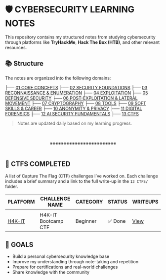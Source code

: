 # 🛡️ CYBERSECURITY LEARNING NOTES

This repository contains my structured notes from studying cybersecurity through platforms like **TryHackMe**, **Hack The Box (HTB)**, and other relevant resources.

## 📚 Structure

The notes are organized into the following domains:

├── [01 CORE CONCEPTS]()
├── [02 SECURITY FOUNDATIONS]()
├── [03 RECONNAISSANCE & ENUMERATION]()
├── [04 EXPLOITATION]()
├── [05 DEFENSIVE SECURITY]()
├── [06 POST-EXPLOITATION & LATERAL MOVEMENT]()
├── [07 CRYPTOGRAPHY]()
├── [08 TOOLS]()
├── [09 SOFT SKILLS & CAREER]()
├── [10 ANONYMITY & PRIVACY]()
├── [11 DIGITAL FORENSICS]()
├── [12 AI SECURITY FUNDAMENTALS]()
├── [13 CTFS]()


> Notes are updated daily based on my learning progress.
<div align="center">
<br>
<br>
※※※※※※※※※※※※※※※※※※※※※※※※
<br>
<br>
</div>

## 🚩 CTFS COMPLETED

A list of Capture The Flag (CTF) challenges I’ve worked on. Each challenge includes a brief summary and a link to the full write-up in the `13 CTFS/` folder.

| PLATFORM                                         | CHALLENGE NAME      | CATEGORY | STATUS | WRITEUPS                                  |
| ------------------------------------------------ | ------------------- | -------- | ------ | ----------------------------------------- |
|                                                  |                     |          |        |                                           |
| [H4K-IT](https://simulations.h4k-it.com/games/9) | H4K-IT Bootcamp CTF | Beginner | ✅ Done | [View](13_CTFS/2025_H4K-IT_CYBERSECURITY) |




## 🚀 GOALS

- Build a personal cybersecurity knowledge base
- Improve my understanding through note-taking and repetition
- Prepare for certifications and real-world challenges
- Share knowledge with the community


